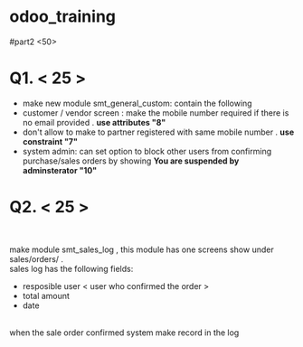 # odoo_training


#part2  <50>
# Q1. < 25 >
<ul>
  <li> make new module  smt_general_custom: contain the following </li>
  <li> customer / vendor screen : make the mobile number required if there is no email provided . <b>use attributes  "8"</b></li> 
  <li> don't allow to make to partner registered with same mobile number . <b>use constraint "7"</b></li>
  <li> system admin: can set option to block other users from confirming  purchase/sales orders by showing <strong>You are suspended by adminsterator "10" </strong></li>
</ul>

# Q2. < 25 >

<br>
<p>
  make module  smt_sales_log , this module has one screens show under sales/orders/<sales logs> .
<br/>
  sales log has the following fields:
<ul>
  <li>resposible user < user who confirmed the order > </li>
    <li> total amount </li>
    <li> date </li>
</ul>
    <br> 
    when the sale order confirmed system make record in the log 
</p>
